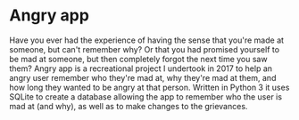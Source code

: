 # Angry app

Have you ever had the experience of having the sense that you're made at someone, but can't remember why? Or that you had promised yourself to be mad at someone, but then completely forgot the next time you saw them? Angry app is a recreational project I undertook in 2017 to help an angry user remember who they're mad at, why they're mad at them, and how long they wanted to be angry at that person. Written in Python 3 it uses SQLite to create a database allowing the app to remember who the user is mad at (and why), as well as to make changes to the grievances.
